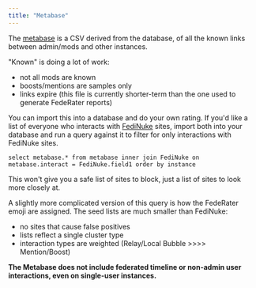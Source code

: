 ```yaml
---
title: "Metabase"
---
```

The [metabase](metabase.csv) is a CSV derived from the database, of all the known links between admin/mods and other instances.

"Known" is doing a lot of work:

* not all mods are known
* boosts/mentions are samples only
* links expire (this file is currently shorter-term than the one used to generate FedeRater reports)

You can import this into a database and do your own rating. If you'd like a list of everyone who interacts with [FediNuke](https://seirdy.one/pb/FediNuke.txt) sites, import both into your database and run a query against it to filter for only interactions with FediNuke sites.

`select metabase.* from metabase inner join FediNuke on metabase.interact = FediNuke.field1 order by instance`

This won't give you a safe list of sites to block, just a list of sites to look more closely at.

A slightly more complicated version of this query is how the FedeRater emoji are assigned. The seed lists are much smaller than FediNuke:

* no sites that cause false positives
* lists reflect a single cluster type
* interaction types are weighted (Relay/Local Bubble >>>> Mention/Boost)

__The Metabase does not include federated timeline or non-admin user interactions, even on single-user instances.__
